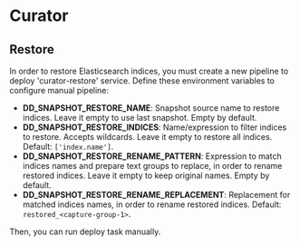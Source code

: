 # Curator

## Restore

In order to restore Elasticsearch indices, you must create a new pipeline to deploy 'curator-restore' service.
Define these environment variables to configure manual pipeline:

* **DD_SNAPSHOT_RESTORE_NAME**: Snapshot source name to restore indices. Leave it empty to use last snapshot. Empty by default.
* **DD_SNAPSHOT_RESTORE_INDICES**: Name/expression to filter indices to restore. Accepts wildcards. Leave it empty to restore all indices. Default: `['index.name']`.
* **DD_SNAPSHOT_RESTORE_RENAME_PATTERN**: Expression to match indices names and prepare text groups to replace, in order to rename restored indices. Leave it empty to keep original names. Empty by default.
* **DD_SNAPSHOT_RESTORE_RENAME_REPLACEMENT**: Replacement for matched indices names, in order to rename restored indices. Default: `restored_<capture-group-1>`.

Then, you can run deploy task manually.
